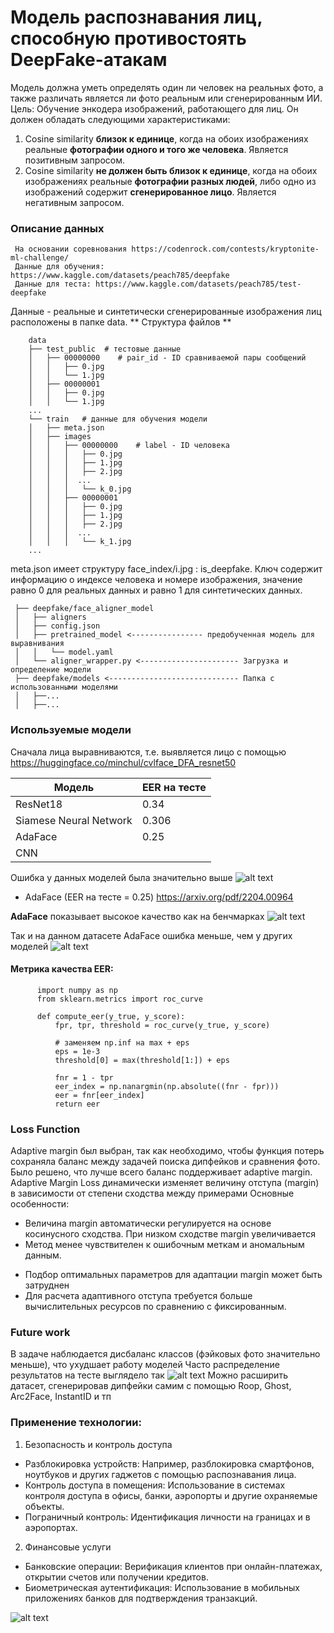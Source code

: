 # Модель распознавания лиц, способную противостоять DeepFake-атакам

Модель должна уметь определять один ли человек на реальных фото, а также различать является ли фото реальным или сгенерированным ИИ.
Цель:
Обучение энкодера изображений, работающего для лиц. Он должен обладать следующими характеристиками: 
1. Cosine similarity **близок к единице**, когда на обоих изображениях реальные **фотографии одного и того же человека**. Является позитивным запросом.
2. Cosine similarity **не должен быть близок к единице**, когда на обоих изображениях реальные **фотографии разных людей**, либо одно из изображений содержит **сгенерированное лицо**. Является негативным запросом.


### Описание данных
     На основании соревнования https://codenrock.com/contests/kryptonite-ml-challenge/
     Данные для обучения: https://www.kaggle.com/datasets/peach785/deepfake
     Данные для теста: https://www.kaggle.com/datasets/peach785/test-deepfake
  Данные - реальные и синтетически сгенерированные изображения лиц расположены в папке data.
  ** Структура файлов **
  
        data
        ├── test_public  # тестовые данные
        │   ├── 00000000    # pair_id - ID сравниваемой пары сообщений
        │   │   ├── 0.jpg
        │   │   └── 1.jpg
        │   ├── 00000001
        │   │   ├── 0.jpg
        │   │   └── 1.jpg
        ...
        └── train   # данные для обучения модели
        │   ├── meta.json 
        │   ├── images 
        │   │   ├── 00000000    # label - ID человека
        │   │   │   ├── 0.jpg
        │   │   │   ├── 1.jpg
        │   │   │   ├── 2.jpg
        │   │   │  ...
        │   │   │   └── k_0.jpg
        │   │   ├── 00000001
        │   │   │   ├── 0.jpg
        │   │   │   ├── 1.jpg
        │   │   │   ├── 2.jpg
        │   │   │  ...
        │   │   │   └── k_1.jpg
        ...


meta.json имеет структуру face_index/i.jpg : is_deepfake. Ключ содержит информацию о индексе человека и номере изображения, значение равно 0 для реальных данных и равно 1 для синтетических данных.
     
     ├── deepfake/face_aligner_model 
     │   ├── aligners
     │   ├── config.json
     │   ├── pretrained_model <---------------- предобученная модель для выравнивания
     │   │   └── model.yaml
     │   └── aligner_wrapper.py <---------------------- Загрузка и определение модели
     ├── deepfake/models <----------------------------- Папка с использованными моделями
     │   ├──...
     │   ├──... 
     
   
### Используемые модели

Сначала лица выравниваются, т.е. выявляется лицо с помощью https://huggingface.co/minchul/cvlface_DFA_resnet50

| Модель                   | EER на тесте |
|--------------------------|--------------|
| ResNet18                 | 0.34         |
| Siamese Neural Network   | 0.306        |
| AdaFace                  | 0.25         |
| CNN                      |              |

Ошибка у данных моделей была значительно выше 
![alt text](https://github.com/arinaaandreeva/face_recognition_deepfake/blob/main/old_ipynb/img/EER_resnet.jpg)
      
- AdaFace (EER на тесте = 0.25) https://arxiv.org/pdf/2204.00964

**AdaFace** показывает высокое качество как на бенчмарках ![alt text](https://github.com/arinaaandreeva/face_recognition_deepfake/blob/main/old_ipynb/img/adaFace.PNG)

Так и на данном датасете AdaFace ошибка меньше, чем у других моделей
![alt text](https://github.com/arinaaandreeva/face_recognition_deepfake/blob/main/old_ipynb/img/EER_adaFace.PNG)

  
#### Метрика качества EER: 
          import numpy as np
          from sklearn.metrics import roc_curve
          
          def compute_eer(y_true, y_score):
              fpr, tpr, threshold = roc_curve(y_true, y_score)
          
              # заменяем np.inf на max + eps
              eps = 1e-3
              threshold[0] = max(threshold[1:]) + eps
          
              fnr = 1 - tpr
              eer_index = np.nanargmin(np.absolute((fnr - fpr)))
              eer = fnr[eer_index]
              return eer


### Loss Function 
Adaptive margin был выбран, так как необходимо, чтобы функция потерь сохраняла баланс между задачей поиска дипфейков и сравнения фото. Было решено, что лучше всего баланс поддерживает adaptive margin.
Adaptive Margin Loss динамически изменяет величину отступа (margin) в зависимости от степени сходства между примерами
Основные особенности:

+ Величина margin автоматически регулируется на основе косинусного сходства. При низком сходстве margin увеличивается
+ Метод менее чувствителен к ошибочным меткам и аномальным данным.

- Подбор оптимальных параметров для адаптации margin может быть затруднен
- Для расчета адаптивного отступа требуется больше вычислительных ресурсов по сравнению с фиксированным.

### Future work
В задаче наблюдается дисбаланс классов (фэйковых фото значительно меньше), что ухудшает работу моделей
Часто распределение результатов на тесте выглядело так
![alt text](https://github.com/arinaaandreeva/face_recognition_deepfake/blob/main/old_ipynb/img/hist_test.jpg)
Можно расширить датасет, сгенерировав дипфейки самим с помощью Roop, Ghost, Arc2Face, InstantID и тп

### Применение технологии:

1. Безопасность и контроль доступа
   
 - Разблокировка устройств: Например, разблокировка смартфонов, ноутбуков и других гаджетов с помощью распознавания лица.
 - Контроль доступа в помещения: Использование в системах контроля доступа в офисы, банки, аэропорты и другие охраняемые объекты.
 - Пограничный контроль: Идентификация личности на границах и в аэропортах.

2. Финансовые услуги
 
 - Банковские операции: Верификация клиентов при онлайн-платежах, открытии счетов или получении кредитов.
 - Биометрическая аутентификация: Использование в мобильных приложениях банков для подтверждения транзакций.




![alt text](https://github.com/arinaaandreeva/face_recognition_deepfake/blob/main/old_ipynb/img/mem.png)

















